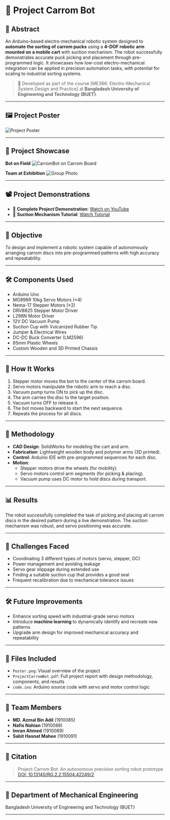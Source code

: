 # 🤖 Project Carrom Bot

## 📄 Abstract
An Arduino-based electro-mechanical robotic system designed to **automate the sorting of carrom pucks** using a **4-DOF robotic arm mounted on a mobile cart** with suction mechanism. The robot successfully demonstrates accurate puck picking and placement through pre-programmed logic. It showcases how low-cost electro-mechanical integration can be applied in precision automation tasks, with potential for scaling to industrial sorting systems.

> 🚀 Developed as part of the course [ME366: Electro-Mechanical System Design and Practice] at **Bangladesh University of Engineering and Technology (BUET)**.

---

## 🖼️ Project Poster

![Project Poster](Poster.png)

---

## 📸 Project Showcase

**Bot on Field**
![CarromBot on Carrom Board](CarromBoT.jpg)

**Team at Exhibition**
![Group Photo](Group_Photo_1.JPG)

---

## 📽️ Project Demonstrations

- 🎯 **Complete Project Demonstration**: [Watch on YouTube](https://www.youtube.com/watch?v=0QuMNoEQiSg)
- 🧲 **Suction Mechanism Tutorial**: [Watch Tutorial](https://www.youtube.com/watch?v=8Wvk7AqxIFw)

---

## 🧠 Objective

To design and implement a robotic system capable of autonomously arranging carrom discs into pre-programmed patterns with high accuracy and repeatability.

---

## 🛠️ Components Used

- Arduino Uno
- MG996R 10kg Servo Motors (×4)
- Nema-17 Stepper Motors (×2)
- DRV8825 Stepper Motor Driver
- L298N Motor Driver
- 12V DC Vacuum Pump
- Suction Cup with Vulcanized Rubber Tip
- Jumper & Electrical Wires
- DC-DC Buck Converter (LM2596)
- 85mm Plastic Wheels
- Custom Wooden and 3D Printed Chassis

---

## 🧩 How It Works

1. Stepper motor moves the bot to the center of the carrom board.
2. Servo motors manipulate the robotic arm to reach a disc.
3. Vacuum pump turns ON to pick up the disc.
4. The arm carries the disc to the target position.
5. Vacuum turns OFF to release it.
6. The bot moves backward to start the next sequence.
7. Repeats the process for all discs.

---

## 🧪 Methodology

- **CAD Design**: SolidWorks for modeling the cart and arm.
- **Fabrication**: Lightweight wooden body and polymer arms (3D printed).
- **Control**: Arduino IDE with pre-programmed sequences for each disc.
- **Motion**: 
  - Stepper motors drive the wheels (for mobility).
  - Servo motors control arm segments (for picking & placing).
  - Vacuum pump uses DC motor to hold discs during transport.

---

## 📊 Results

The robot successfully completed the task of picking and placing all carrom discs in the desired pattern during a live demonstration. The suction mechanism was robust, and servo positioning was accurate.

---

## 🧠 Challenges Faced

- Coordinating 3 different types of motors (servo, stepper, DC)
- Power management and avoiding leakage
- Servo gear slippage during extended use
- Finding a suitable suction cup that provides a good seal
- Frequent recalibration due to mechanical tolerance issues

---

## 🛠️ Future Improvements

- Enhance sorting speed with industrial-grade servo motors
- Introduce **machine learning** to dynamically identify and recreate new patterns
- Upgrade arm design for improved mechanical accuracy and repeatability

---

## 📂 Files Included

- `Poster.png`: Visual overview of the project
- `ProjectCarromBot.pdf`: Full project report with design methodology, components, and results
- `code.ino`: Arduino source code with servo and motor control logic

---

## 👥 Team Members

- **MD. Azmal Bin Adil** (1910085)
- **Nafis Nahian** (1910088)
- **Imran Ahmed** (1910089)
- **Sabit Hasnat Mahee** (1910091)

---

## 📘 Citation

> Project Carrom Bot: An autonomous precision sorting robot prototype  
> [DOI: 10.13140/RG.2.2.15504.42249/2](https://www.researchgate.net/publication/384443774)

---

## 🏫 Department of Mechanical Engineering  
Bangladesh University of Engineering and Technology (BUET)

---
